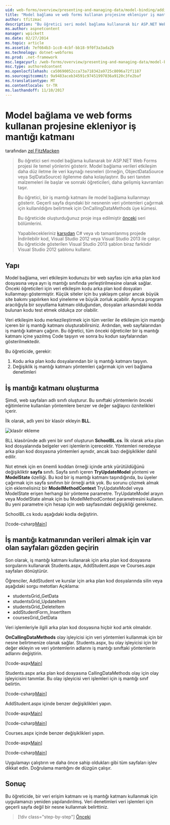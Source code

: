 ```yaml
---
uid: web-forms/overview/presenting-and-managing-data/model-binding/adding-business-logic-layer
title: "Model bağlama ve web forms kullanan projesine ekleniyor iş mantığı katmanı | Microsoft Docs"
author: tfitzmac
description: "Bu öğretici seri model bağlama kullanarak bir ASP.NET Web Forms projesi ile temel yönlerini gösterir. Model bağlama verileri etkileşim daha fazla düz - sağlar..."
ms.author: aspnetcontent
manager: wpickett
ms.date: 02/27/2014
ms.topic: article
ms.assetid: 7ef664b3-1cc8-4cbf-bb18-9f0f3a3ada2b
ms.technology: dotnet-webforms
ms.prod: .net-framework
msc.legacyurl: /web-forms/overview/presenting-and-managing-data/model-binding/adding-business-logic-layer
msc.type: authoredcontent
ms.openlocfilehash: ca50690052cca73a718342a9725c8096a72f1187
ms.sourcegitcommit: 9a9483aceb34591c97451997036a9120c3fe2baf
ms.translationtype: MT
ms.contentlocale: tr-TR
ms.lasthandoff: 11/10/2017
---
```

<a name="adding-business-logic-layer-to-a-project-that-uses-model-binding-and-web-forms"></a>Model bağlama ve web forms kullanan projesine ekleniyor iş mantığı katmanı
====================
tarafından [zel FitzMacken](https://github.com/tfitzmac)

> Bu öğretici seri model bağlama kullanarak bir ASP.NET Web Forms projesi ile temel yönlerini gösterir. Model bağlama verileri etkileşim daha düz iletme ile veri kaynağı nesneleri (örneğin, ObjectDataSource veya SqlDataSource) ilgilenme daha kolaylaştırır. Bu seri tanıtım malzemeleri ile başlar ve sonraki öğreticileri, daha gelişmiş kavramları taşır.
> 
> Bu öğretici, bir iş mantığı katmanı ile model bağlama kullanmayı gösterir. Geçerli sayfa dışındaki bir nesnenin veri yöntemleri çağırmak için kullanıldığını belirtmek için OnCallingDataMethods üye kümesi.
> 
> Bu öğreticide oluşturduğunuz proje inşa edilmiştir [önceki](retrieving-data.md) seri bölümlerini.
> 
> Yapabilecekleriniz [karşıdan](https://go.microsoft.com/fwlink/?LinkId=286116) C# veya vb tamamlanmış projede İndirilebilir kod, Visual Studio 2012 veya Visual Studio 2013 ile çalışır. Bu öğreticide gösterilen Visual Studio 2013 şablon biraz farklıdır Visual Studio 2012 şablonu kullanır.


## <a name="what-youll-build"></a>Yapı

Model bağlama, veri etkileşim kodunuzu bir web sayfası için arka plan kod dosyasına veya ayrı iş mantığı sınıfında yerleştirilmesine olanak sağlar. Önceki öğreticileri için veri etkileşim kodu arka plan kod dosyaları kullanmayı göstermiştir. Küçük siteler için bu yaklaşım çalışır ancak büyük site bakımı yapılırken kod yineleme ve büyük zorluk açabilir. Ayrıca program aracılığıyla bir soyutlama katmanı olduğundan, dosyaları arkasındaki kodda bulunan kodu test etmek oldukça zor olabilir.

Veri etkileşim kodu merkezileştirmek için tüm veriler ile etkileşim için mantığı içeren bir iş mantığı katmanı oluşturabilirsiniz. Ardından, web sayfalarından iş mantığı katmanı çağırın. Bu öğretici, tüm önceki öğreticiler bir iş mantığı katmanı içine yazılmış Code taşıyın ve sonra bu kodun sayfalarından gösterilmektedir.

Bu öğreticide, gerekir:

1. Kodu arka plan kodu dosyalarından bir iş mantığı katmanı taşıyın.
2. Değişiklik iş mantığı katmanı yöntemleri çağırmak için veri bağlama denetimleri

## <a name="create-business-logic-layer"></a>İş mantığı katmanı oluşturma

Şimdi, web sayfaları adlı sınıfı oluşturur. Bu sınıftaki yöntemlerin önceki eğitimlerine kullanılan yöntemlere benzer ve değer sağlayıcı öznitelikleri içerir.

İlk olarak, adlı yeni bir klasör ekleyin **BLL**.

![klasör ekleme](adding-business-logic-layer/_static/image1.png)

BLL klasöründe adlı yeni bir sınıf oluşturun **SchoolBL.cs**. İlk olarak arka plan kod dosyalarında belgeler veri işlemlerin içerecektir. Yöntemleri neredeyse arka plan kod dosyasına yöntemleri aynıdır, ancak bazı değişiklikler dahil edilir.

Not etmek için en önemli koddan örneği içinde artık yürütüldüğünü değişikliktir **sayfa** sınıfı. Sayfa sınıfı içeren **TryUpdateModel** yöntemi ve **ModelState** özelliği. Bu kod bir iş mantığı katmanı taşındığında, bu üyeler çağırmak için sayfa sınıfının bir örneği artık yok. Bu sorunu çözmek almak için eklemelisiniz bir **ModelMethodContext** TryUpdateModel veya ModelState erişen herhangi bir yönteme parametre. TryUpdateModel arayın veya ModelState almak için bu ModelMethodContext parametresini kullanın. Bu yeni parametre için hesap için web sayfasındaki değişikliği gerekmez.

SchoolBL.cs kodu aşağıdaki kodla değiştirin.

[!code-csharp[Main](adding-business-logic-layer/samples/sample1.cs)]

## <a name="revise-existing-pages-to-retrieve-data-from-business-logic-layer"></a>İş mantığı katmanından verileri almak için var olan sayfaları gözden geçirin

Son olarak, iş mantığı katmanı kullanarak için arka plan kod dosyasına sorgularını kullanarak Students.aspx, AddStudent.aspx ve Courses.aspx sayfaları dönüştürür.

Öğrenciler, AddStudent ve kurslar için arka plan kod dosyalarında silin veya aşağıdaki sorgu metotları Açıklama:

- studentsGrid\_GetData
- studentsGrid\_UpdateItem
- studentsGrid\_DeleteItem
- addStudentForm\_InsertItem
- coursesGrid\_GetData

Veri işlemleriyle ilgili arka plan kod dosyasına hiçbir kod artık olmalıdır.

**OnCallingDataMethods** olay işleyicisi için veri yöntemleri kullanmak için bir nesne belirtmenize olanak sağlar. Students.aspx, bu olay işleyicisi için bir değer ekleyin ve veri yöntemlerin adlarını iş mantığı sınıftaki yöntemlerin adlarını değiştirin.

[!code-aspx[Main](adding-business-logic-layer/samples/sample2.aspx?highlight=3-4,8)]

Students.aspx arka plan kod dosyasına CallingDataMethods olay için olay işleyicisini tanımlar. Bu olay işleyicisi veri işlemleri için iş mantığı sınıf belirtin.

[!code-csharp[Main](adding-business-logic-layer/samples/sample3.cs)]

AddStudent.aspx içinde benzer değişiklikleri yapın.

[!code-aspx[Main](adding-business-logic-layer/samples/sample4.aspx?highlight=3-4)]

[!code-csharp[Main](adding-business-logic-layer/samples/sample5.cs)]

Courses.aspx içinde benzer değişiklikleri yapın.

[!code-aspx[Main](adding-business-logic-layer/samples/sample6.aspx?highlight=3-4)]

[!code-csharp[Main](adding-business-logic-layer/samples/sample7.cs)]

Uygulamayı çalıştırın ve daha önce sahip oldukları gibi tüm sayfaları işlev dikkat edin. Doğrulama mantığını de düzgün çalışır.

## <a name="conclusion"></a>Sonuç

Bu öğreticide, bir veri erişim katmanı ve iş mantığı katmanı kullanmak için uygulamanızı yeniden yapılandırılmış. Veri denetimleri veri işlemleri için geçerli sayfa değil bir nesne kullanmak belirttiniz.

>[!div class="step-by-step"]
[Önceki](using-query-string-values-to-retrieve-data.md)
